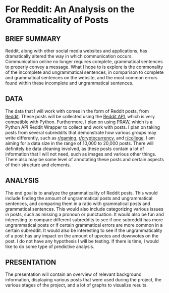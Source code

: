 # For Reddit: An Analysis on the Grammaticality of Posts

## BRIEF SUMMARY
Reddit, along with other social media websites and applications, has dramatically altered the way in which communication occurs. 
Communication online no longer requires complete, grammatical sentences to properly convey a message. What I hope to is explore is the commonality
of the incomplete and ungrammatical sentences, in comparison to complete and grammatical sentences on the website, and the most common errors 
found within these incomplete and ungrammatical sentences.

## DATA
The data that I will work with comes in the form of Reddit posts, from [Reddit](https://www.reddit.com/). These posts will be collected using
the [Reddit API](https://www.reddit.com/dev/api/), which is very compatible with Python. Furthermore, I plan on using [PRAW](https://praw.readthedocs.io/en/stable/), which is a Python API Reddit Wrapper to collect and work with posts. I plan on taking posts from several subreddits that demonstrate how various groups may write differently, such as [r/gaming](https://www.reddit.com/r/gaming/), [r/cryptocurrency](https://www.reddit.com/r/CryptoCurrency/), and [r/college](https://www.reddit.com/r/college/). I am aiming for a data size in the range of 10,000 
to 20,000 posts. There will definitely be data cleaning involved, as these posts contain a lot of information that I will not need, such as images
and various other things. There also may be some level of annotating these posts and certain aspects of their structure and elements.

## ANALYSIS
The end goal is to analyze the grammaticality of Reddit posts. This would include finding the amount of ungrammatical posts and ungrammatical 
sentences, and comparing them in a ratio with grammatical posts and grammatical sentences. This would also include categorizing various issues
in posts, such as missing a pronoun or punctuation. It would also be fun and interesting to compare different subreddits to see if one subreddit
has more ungrammatical posts or if certain grammatical errors are more common in a certain subreddit. It would also be interesting to see if
the ungrammaticality of a post has any impact on the amount of upvotes and downvotes on the post. I do not have any hypothesis I will be testing.
If there is time, I would like to do some type of predictive analysis.

## PRESENTATION
The presentation will contain an overview of relevant background information, displaying various posts that were used during the project,
the various stages of the project, and a lot of graphs to visualize results.
